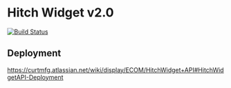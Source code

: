# Hitch Widget v2.0

[![Build Status](https://travis-ci.org/curt-labs/HitchWidget.png?branch=v2)](https://travis-ci.org/curt-labs/HitchWidget)


## Deployment
https://curtmfg.atlassian.net/wiki/display/ECOM/HitchWidget+API#HitchWidgetAPI-Deployment


